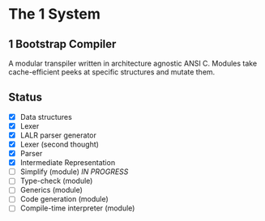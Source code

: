 # The 1 System

## 1 Bootstrap Compiler

A modular transpiler written in architecture agnostic ANSI C.
Modules take cache-efficient peeks at specific structures and mutate them.

## Status
- [x] Data structures
- [x] Lexer
- [x] LALR parser generator
- [x] Lexer (second thought)
- [x] Parser
- [x] Intermediate Representation
- [ ] Simplify (module) *IN PROGRESS*
- [ ] Type-check (module)
- [ ] Generics (module)
- [ ] Code generation (module)
- [ ] Compile-time interpreter (module)
